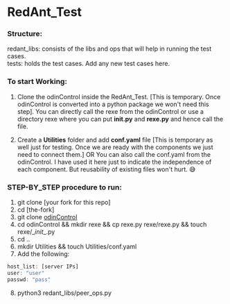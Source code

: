 # RedAnt_Test

### Structure:

redant_libs: consists of the libs and ops that will help in running the test cases.<br>
tests: holds the test cases. Add any new test cases here.<br>

### To start Working:

1. Clone the odinControl inside the RedAnt_Test. [This is temporary. Once odinControl is converted into a python package we won't need this step]. You can directly call the rexe from the odinControl or use a directory rexe where you can put **__init__.py** and **rexe.py** and hence call the file.

2. Create a **Utilities** folder and add **conf.yaml** file [This is temporary as well just for testing. Once we are ready with the components we just need to connect them.]
 OR
 You can also call the conf.yaml from the odinControl. I have used it here just to indicate the independence of each component. But reusability of existing files won't hurt. :sweat_smile:


### STEP-BY_STEP procedure to run:
1. git clone [your fork for this repo]
2. cd [the-fork]
3. git clone [odinControl](https://github.com/srijan-sivakumar/odinControl.git)
4. cd odinControl && mkdir rexe && cp rexe.py rexe/rexe.py && touch rexe/\__init__.py
5. cd ..
6. mkdir Utilities && touch Utilities/conf.yaml
7. Add the following:

```javascript
host_list: [server IPs]
user: "user"
passwd: "pass"
```
8. python3 redant_libs/peer_ops.py
